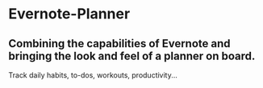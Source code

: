 # Evernote-Planner

## Combining the capabilities of Evernote and bringing the look and feel of a planner on board.
Track daily habits, to-dos, workouts, productivity...



